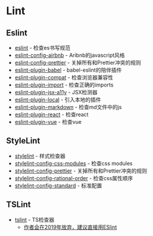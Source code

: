 # Lint

## Eslint

- [eslint](https://github.com/eslint/eslint) - 检查es书写规范
- [eslint-config-airbnb](https://github.com/airbnb/javascript) - Aribnb的javascript风格
- [eslint-config-prettier](https://github.com/prettier/eslint-config-prettier) - 关掉所有和Prettier冲突的规则
- [eslint-plugin-babel](https://github.com/babel/eslint-plugin-babel) - babel-eslint的陪伴插件
- [eslint-plugin-compat](https://github.com/amilajack/eslint-plugin-compat) - 检查浏览器兼容性
- [eslint-plugin-import](https://github.com/benmosher/eslint-plugin-import) - 检查正确的imports
- [eslint-plugin-jsx-a11y](https://github.com/evcohen/eslint-plugin-jsx-a11y) - JSX检测器
- [eslint-plugin-local](https://github.com/taskworld/eslint-plugin-local) - 引入本地的插件
- [eslint-plugin-markdown](https://github.com/eslint/eslint-plugin-markdown) - 检查md文件中的js
- [eslint-plugin-react](https://github.com/yannickcr/eslint-plugin-react) - 检查react
- [eslint-plugin-vue](https://github.com/vuejs/eslint-plugin-vue) - 检查vue


## StyleLint

- [stylelint](https://github.com/stylelint/stylelint) - 样式检查器
- [stylelint-config-css-modules](https://github.com/pascalduez/stylelint-config-css-modules) - 检查css modules
- [stylelint-config-prettier](https://github.com/prettier/stylelint-config-prettier) - 关掉所有和Prettier冲突的规则
- [stylelint-config-rational-order](https://github.com/constverum/stylelint-config-rational-order) - 检查css属性顺序
- [stylelint-config-standard](https://www.npmjs.com/package/stylelint-config-standard) - 标准配置


## TSLint

- [tslint](https://github.com/palantir/tslint) - TS检查器
    - [作者会在2019年放弃，建议直接用ESlint](https://github.com/palantir/tslint/issues/4534)
